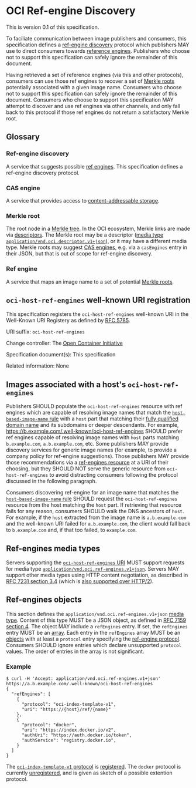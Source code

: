 # OCI Ref-engine Discovery

This is version 0.1 of this specification.

To faciliate communication between image publishers and consumers, this specification defines a [ref-engine discovery](#ref-engine-discovery) protocol which publishers MAY use to direct consumers towards [reference engines](#ref-engine).
Publishers who choose not to support this specification can safely ignore the remainder of this document.

Having retrieved a set of reference engines (via this and other protocols), consumers can use those ref engines to recover a set of [Merkle roots](#merkle-root) potentially associated with a given image name.
Consumers who choose not to support this specification can safely ignore the remainder of this document.
Consumers who choose to support this specification MAY attempt to discover and use ref engines via other channels, and only fall back to this protocol if those ref engines do not return a satisfactory Merkle root.

## Glossary

### Ref-engine discovery

A service that suggests possible [ref engines](#ref-engine).
This specification defines a ref-engine discovery protocol.

### CAS engine

A service that provides access to [content-addressable storage][cas].

### Merkle root

The root node in a [Merkle tree][Merkle-tree].
In the OCI ecosystem, Merkle links are made via [descriptors][descriptor].
The Merkle root may be a descriptor ([media type][media-type] [`application/vnd.oci.descriptor.v1+json`][descriptor]), or it may have a different media type.
Merkle roots may suggest [CAS engines](#cas-engine), e.g. via a `casEngines` entry in their JSON, but that is out of scope for ref-engine discovery.

### Ref engine

A service that maps an image name to a set of potential [Merkle roots](#merkle-root).

## `oci-host-ref-engines` well-known URI registration

This specification registers the `oci-host-ref-engines` well-known URI in the Well-Known URI Registery as defined by [RFC 5785][rfc5785].

URI suffix: `oci-host-ref-engines`

Change controller: The [Open Container Initiative][OCI]

Specification document(s): This specification

Related information: None

## Images associated with a host's `oci-host-ref-engines`

Publishers SHOULD populate the `oci-host-ref-engines` resource with ref engines which are capable of resolving image names that match the [`host-based-image-name` rule](host-based-image-names.md) with a `host` part that matching their [fully qualified domain name][rfc1594-s5.2] and its subdomains or deeper descendants.
For example, https://b.example.com/.well-known/oci-host-ref-engines SHOULD prefer ref engines capable of resolving image names with `host` parts matching `b.example.com`, `a.b.example.com`, etc.
Some publishers MAY provide discovery services for generic image names (for example, to provide a company policy for ref-engine suggestions).
Those publishers MAY provide those recommendations via a [ref-engines resource](#ref-engines-media-types) at a URI of their choosing, but they SHOULD NOT serve the generic resource from `oci-host-ref-engines` to avoid distracting consumers following the protocol discussed in the following paragraph.

Consumers discovering ref-engine for an image name that matches the [`host-based-image-name` rule](host-based-image-names.md) SHOULD request the `oci-host-ref-engines` resource from the host matching the `host` part.
If retrieving that resource fails for any reason, consumers SHOULD walk the DNS ancestors of `host`.
For example, if the `host` extracted from the image name is `a.b.example.com` and the well-known URI failed for `a.b.example.com`, the client would fall back to `b.example.com` and, if that too failed, to `example.com`.

## Ref-engines media types

Servers supporting the [`oci-host-ref-engines` URI](#oci-host-ref-engines-well-known-uri-registration) MUST support requests for media type [`application/vnd.oci.ref-engines.v1+json`](#ref-engines-objects).
Servers MAY support other media types using HTTP content negotiation, as described in [RFC 7231 section 3.4][rfc7231-s3.4] (which is [also supported over HTTP/2][rfc7540-s8]).

## Ref-engines objects

This section defines the `application/vnd.oci.ref-engines.v1+json` [media type][media-type].
Content of this type MUST be a JSON object, as defined in [RFC 7159 section 4][rfc7159-s4].
The object MAY include a `refEngines` entry.
If set, the `refEngines` entry MUST be an [array][rfc7159-s5].
Each entry in the `refEngines` array MUST be an [objects][rfc7159-s4] with at least a `protocol` entry specifying the [ref-engine protocol](ref-engine-protocols.md).
Consumers SHOULD ignore entries which declare unsupported `protocol` values.
The order of entries in the array is not significant.

### Example

```
$ curl -H 'Accept: application/vnd.oci.ref-engines.v1+json' https://a.b.example.com/.well-known/oci-host-ref-engines
{
  "refEngines": [
    {
      "protocol": "oci-index-template-v1",
      "uri": "https://{host}/ref/{name}"
    },
    {
      "protocol": "docker",
      "uri": "https://index.docker.io/v2",
      "authUri": "https://auth.docker.io/token",
      "authService": "registry.docker.io",
    }
  ]
}
```

The [`oci-index-template-v1` protocol](index-template.md) is [registered](ref-engine-protocols.md).
The `docker` protocol is currently [unregistered](ref-engine-protocols.md), and is given as sketch of a possible extention protocol.

[CAS]: https://en.wikipedia.org/wiki/Content-addressable_storage
[descriptor]: https://github.com/opencontainers/image-spec/blob/v1.0.0/descriptor.md
[media-type]: https://tools.ietf.org/html/rfc6838
[Merkle-tree]: https://en.wikipedia.org/wiki/Merkle_tree
[OCI]: https://www.opencontainers.org/
[rfc1594-s5.2]: https://tools.ietf.org/html/rfc1594#section-5
[rfc5785]: https://tools.ietf.org/html/rfc5785
[rfc7159-s4]: https://tools.ietf.org/html/rfc7159#section-4
[rfc7159-s5]: https://tools.ietf.org/html/rfc7159#section-5
[rfc7231-s3.4]: https://tools.ietf.org/html/rfc7231#section-3.4
[rfc7540-s8]: https://tools.ietf.org/html/rfc7540#section-8

